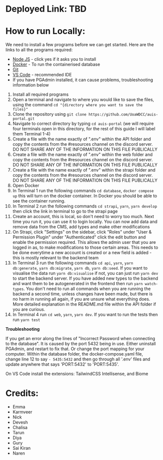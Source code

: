 # Deployed Link: TBD

# How to run Locally:
We need to install a few programs before we can get started. Here are the links to all the programs required:
- [Node JS](https://nodejs.org/en/) - click yes if it asks you to install 
- [Docker](https://docs.docker.com/get-docker/) - To run the containerised database
- [Git](https://git-scm.com/downloads)
- [VS Code](https://code.visualstudio.com/) - recommended IDE
- If you have PGAdmin installed, it can cause problems, troubleshooting information below

1. Install all required programs
2. Open a terminal and navigate to where you would like to save the files, using the command `cd "{directory where you want to save the files}"`
3. Clone the repository using `git clone https://github.com/UoaWDCC/auis-portal.git`
4. Navigate to correct directory by typing `cd auis-portal` (we will require four terminals open in this directory, for the rest of this guide I will label them Terminal 1-4)
5. Create a file with the name exactly of ".env" within the API folder and copy the contents from the #resources channel on the discord server. DO NOT SHARE ANY OF THE INFORMATION ON THIS FILE PUBLICALLY
6. Create a file with the name exactly of ".env" within the web folder and copy the contents from the #resources channel on the discord server. DO NOT SHARE ANY OF THE INFORMATION ON THIS FILE PUBLICALLY
7. Create a file with the name exactly of ".env" within the strapi folder and copy the contents from the #resources channel on the discord server. DO NOT SHARE ANY OF THE INFORMATION ON THIS FILE PUBLICALLY
8. Open Docker
9. In Terminal 1 run the following commands `cd database`, `docker compose up` this will turn on the docker container. In Docker you should be able to see the container running.
10. In Terminal 2 run the following commands `cd strapi`, `yarn`, `yarn develop` then click the link in terminal to go to the strapi page
11. Create an account, this is local, so don't need to worry too much. Next time you run it, you can use it to login locally. You can now add data and remove data from the CMS, add types and make other modifications
12. On Strapi, click "Settings" on the sidebar, click "Roles" under "User & Permission Plugin" under "Authenticated" click the edit button and enable the permission required. This allows the admin user that you are logged in as, to make modifications to those certain areas. This needs to be done everytime a new account is created or a new field is added - this is mostly relevant to the backend team
13. In Terminal 3 run the following commands `cd api`, `yarn`, `yarn db:generate`, `yarn db:migrate`, `yarn db`, `yarn db:seed`. If you want to visualise the data run `yarn db:visualise` if not, you can just run `yarn dev` to start the backend server. If you have added new types to the backend and want them to be autogenerated in the frontend then run `yarn watch-types`. You don't need to run all commands when you are running the backend a second time, unless changes have been made, but there is no harm in running all again, if you are unsure what everything does. More detailed explanation in the README.md file within the API folder if you are curious. 
14.  In Terminal 4 run `cd web`, `yarn`, `yarn dev`. If you want to run the tests then run `yarn test`

**Troubleshooting**

If you get an error along the lines of "Incorrect Password when connecting to the database". It is caused by the port 5432 being in use. Either uninstall PGAdmin, and restart to fix that. Or change the port mapping for your computer. Within the database folder, the docker-compose.yaml file, change line 12 to say `- 5435:5432` and then go through all '.env' files and update anywhere that says 'PORT:5432' to 'PORT:5435'. 

On VS Code install the extensions: TailwindCSS Intellisense, and Biome

# Credits:
- Emma
- Karmveer
- Nick
- Devesh
- Chalisa 
- Tarun
- Diya
- Gury
- Sai Kiran
- Naren
